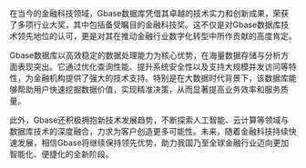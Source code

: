在当今的金融科技领域，Gbase数据库凭借其卓越的技术实力和创新成果，荣获了多项行业大奖，其中包括备受瞩目的金融科技奖。这不仅是对Gbase数据库技术领先地位的认可，更是对其在推动金融行业数字化转型中所作贡献的高度肯定。

Gbase数据库以高效稳定的数据处理能力为核心优势，在海量数据存储与分析方面表现突出。它通过优化查询性能、提升系统安全性以及支持大规模并发访问等特性，为金融机构提供了强大的技术支持。特别是在大数据时代背景下，该数据库能够帮助用户快速挖掘数据价值，实现精准决策，从而显著提高业务效率和服务质量。

此外，Gbase还积极拥抱新技术发展趋势，不断探索人工智能、云计算等领域与数据库技术的深度融合，力求为客户创造更多可能性。未来，随着金融科技持续快速发展，相信Gbase将继续保持领先优势，助力我国乃至全球金融行业迈向更加智能化、便捷化的全新阶段。